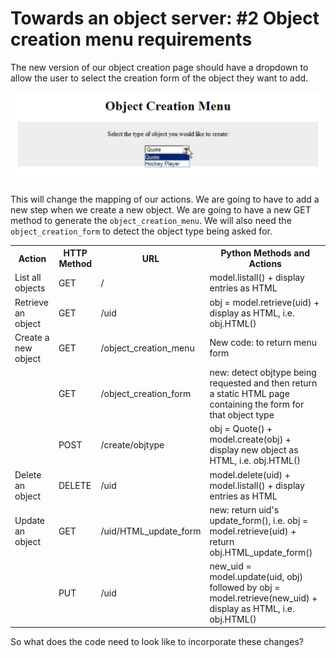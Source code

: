# Towards an object server: #2 Object creation menu requirements

The new version of our object creation page should have a dropdown to
allow the user to select the creation form of the object they want to
add.

![Dropdown menu example.](18_dropdown.png)

This will change the mapping of our actions. We are going to have to add
a new step when we create a new object. We are going to have a new GET
method to generate the `object_creation_menu`. We will also need the
`object_creation_form` to detect the object type being asked for.


  <table class="dark">
  <col>
  <col>
  <col>
  <col>
  <tbody>
    <tr>
      <th>Action</th>
      <th>HTTP Method</th>
      <th>URL</th>
      <th>Python Methods and Actions</th>
    </tr>
    <tr>
      <td>List all objects</td>
      <td>GET</td>
      <td>/</td>
      <td>model.listall() + display entries as HTML</td>
    </tr>
    <tr>
      <td>Retrieve an object</td>
      <td>GET</td>
      <td>/uid</td>
      <td>obj = model.retrieve(uid) + display as HTML, i.e. obj.HTML()</td>
    </tr>
    <tr>
      <td>Create a new object</td>
      <td>GET</td>
      <td>/object_creation_menu</td>
      <td>New code: to return menu form</td>
    </tr>
    <tr>
      <td></td>
      <td>GET</td>
      <td>/object_creation_form</td>
      <td>new: detect objtype being requested and then return a static HTML page containing the form for that object type</td>
    </tr>
    <tr>
      <td></td>
      <td>POST</td>
      <td>/create/objtype</td>
      <td>obj = Quote() + model.create(obj) + display new object as HTML, i.e.
        obj.HTML()</td>
    </tr>
    <tr>
      <td>Delete an object</td>
      <td>DELETE</td>
      <td>/uid</td>
      <td>model.delete(uid) + model.listall() + display entries as HTML</td>
    </tr>
    <tr>
      <td>Update an object</td>
      <td>GET </td>
      <td>/uid/HTML_update_form</td>
      <td>new: return uid's update_form(), i.e. obj = model.retrieve(uid) +
        return obj.HTML_update_form()</td>
    </tr>
    <tr>
      <td></td>
      <td>PUT</td>
      <td>/uid</td>
      <td>new_uid = model.update(uid, obj) followed by obj =
        model.retrieve(new_uid) + display as HTML, i.e. obj.HTML()</td>
    </tr>
  </tbody>
</table>

So what does the code need to look like to incorporate these changes?
